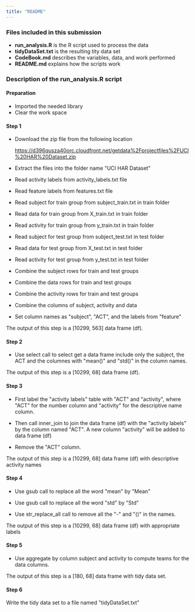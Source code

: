 ```yaml
---
title: "README"
---
```


### Files included in this submission

- **run_analysis.R** is the R script used to process the data 
- **tidyDataSet.txt** is the resulting tity data set
- **CodeBook.md** describes the variables, data, and work performed 
- **README.md** explains how the scripts work

### Description of the run_analysis.R script

#### Preparation

- Imported the needed library
- Clear the work space

#### Step 1 

- Download the zip file from the following location

     https://d396qusza40orc.cloudfront.net/getdata%2Fprojectfiles%2FUCI%20HAR%20Dataset.zip

- Extract the files into the folder name "UCI HAR Dataset"

- Read activity labels from activity_labels.txt file

- Read feature labels from features.txt file

- Read subject for train group from subject_train.txt in train folder 

- Read data for train group from X_train.txt in train folder 

- Read activity for train group from y_train.txt in train folder 

- Read subject for test group from subject_test.txt in test folder 

- Read data for test group from X_test.txt in test folder 

- Read activity for test group from y_test.txt in test folder 

- Combine the subject rows for train and test groups

- Combine the data rows for train and test groups

- Combine the activity rows for train and test groups

- Combine the columns of subject, activity and data

- Set column names as "subject", "ACT", and the labels from "feature" 

The output of this step is a [10299, 563] data frame (df). 


#### Step 2

- Use select call to select get a data frame include only the subject, the ACT
  and the columnes with "mean()" and "std()" in the column names.
  
The output of this step is a [10299, 68] data frame (df).


#### Step 3

- First label the "activity labels" table with "ACT" and "activity", where
  "ACT" for the number column and "activity" for the descriptive name column.
  
- Then call inner_join to join the data frame (df) with the "activity labels" 
  by the column named "ACT".  A new column "activity" will be added to data
  frame (df)

- Remove the "ACT" column. 

The output of this step is a [10299, 68] data frame (df) with descriptive activity names


#### Step 4

- Use gsub call to replace all the word "mean" by "Mean"

- Use gsub call to replace all the word "std" by "Std"

- Use str_replace_all call to remove all the "-" and "()" in the names.

The output of this step is a [10299, 68] data frame (df) with appropriate labels


#### Step 5

- Use aggregate by column subject and activity to compute teams for the data 
  columns.

The output of this step is a [180, 68] data frame with tidy data set.

#### Step 6

Write the tidy data set to a file named "tidyDataSet.txt"



